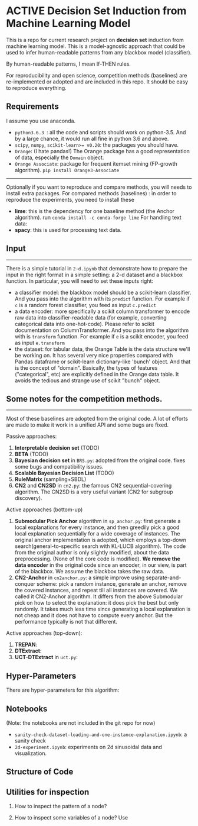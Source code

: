 # ACTIVE Decision Set Induction from Machine Learning Model

This is a repo for current research project on __decision set__ induction from machine learning model.
This is a model-agnostic approach that could be used to infer human-readable patterns from any blackbox model (classifier).

By human-readable patterns, I mean If-THEN rules.

For reproducibility and open science, competition methods (baselines) are re-implemented or adopted and are included in this repo. It should be easy to reproduce everything.

## Requirements
I assume you use anaconda.
* `python3.6.3
`: all the code and scripts should work on python-3.5. And by a large chance, it would run all fine in python 3.6 and above.
* `scipy`, `numpy`, `scikit-learn>= v0.20`: the packages you should have.
* `Orange`: (I hate pandas!) The Orange package has a good representation of data, especially the `Domain` object.
* `Orange Associate`: package for frequent itemset mining (FP-growth algorithm). `pip install Orange3-Associate`
---
Optionally if you want to reproduce and compare methods, you will needs to install extra packages.
For compared methods (baselines) : in order to reproduce the experiments, you need to install these
* __lime__: this is the dependency for one baseline method (the Anchor algorithm). run `conda install -c conda-forge lime`
For handling text data:
* __spacy__: this is used for processing text data.  

## Input
---
There is a simple tutorial in `2-d.ipynb` that demonstrate how to prepare the input in the right format in a simple setting: a 2-d dataset and a blackbox function.
In particular, you will need to set these inputs right:
* a classifier model: the blackbox model should be a scikit-learn classifier. And you pass into the algorithm with its `predict` function. For example if `c` is a random forest classifier, you feed as input `c.predict`
* a data encoder: more specifically a scikit column transformer to encode raw data into classifier-readable data (for example, converting categorical data into one-hot-code). Please refer to scikit documentation on ColumnTransformer. And you pass into the algorithm with is `transform` function. For example if `e` is a scikit encoder, you feed as input `e.transform`
* the dataset: for tabular data, the Orange Table is the data structure we'll be working on. It has several very nice properties compared with Pandas dataframe or scikit-learn dictionary-like 'bunch' object. And that is the concept of "domain". Basically, the types of features ("categorical", etc) are explicitly defined in the Orange data table. It avoids the tedious and strange use of scikit "bunch" object.

## Some notes for the competition methods.
---
Most of these baselines are adopted from the original code. A lot of efforts are made to make it work in a unified API and some bugs are fixed.

Passive approaches:

1. __Interpretable decision set__ (TODO)
2. __BETA__ (TODO)
3. __Bayesian decision set__ in `BRS.py`: adopted from the original code. fixes some bugs and compatibility issues.
4. __Scalable Bayesian Decision List__ (TODO)
5. __RuleMatrix__ (sampling+SBDL)
6. __CN2__ and __CN2SD__ in `cn2.py`: the famous CN2 sequential-covering algorithm. The CN2SD is a very useful variant (CN2 for subgroup discovery).

Active approaches (bottom-up)
1. __Submodular Pick Anchor__ algorithm in `sp_anchor.py`: first generate a local explanations for every instance, and then greedily pick a good local explanation sequentially for a wide coverage of instances. The original anchor implementation is adopted, which employs a top-down search(general-to-specific search with KL-LUCB algorithm). The code from the original author is only slightly modified, about the data preprocessing. (None of the core code is modified). __We remove the data encoder__ in the original code since an encoder, in our view, is part of the blackbox. We assume the blackbox takes the raw data.
1. __CN2-Anchor__ in `cn2anchor.py`: a simple improve using separate-and-conquer scheme: pick a random instance, generate an anchor, remove the covered instances, and repeat till all instances are covered. We called it CN2-Anchor algorithm. It differs from the above Submodular pick on how to select the explanation: it does pick the best but only randomly. It takes much less time since generating a local explanation is not cheap and it does not have to compute every anchor. But the performance typically is not that different.

Active approaches (top-down):
1. __TREPAN__:
2. __DTExtract__:
3. __UCT-DTExtract__ in `uct.py`:

## Hyper-Parameters

There are hyper-parameters for this algorithm:

## Notebooks

(Note: the notebooks are not included in the git repo for now)
* `sanity-check-dataset-loading-and-one-instance-explanation.ipynb`: a sanity check
* `2d-experiment.ipynb`: experiments on 2d sinusoidal data and visualization.


## Structure of Code


## Utilities for inspection

1. How to inspect the pattern of a node?

2. How to inspect some variables of a node? Use

